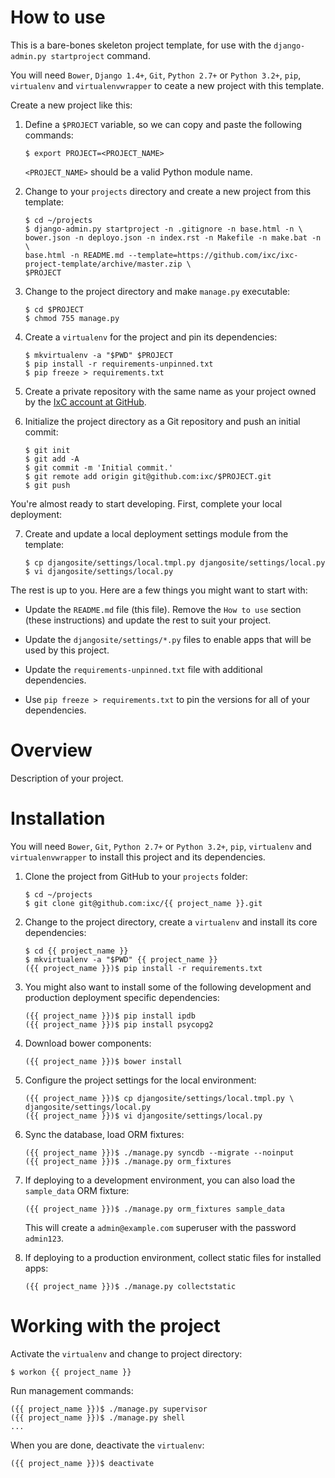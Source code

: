 How to use
==========

This is a bare-bones skeleton project template, for use with the
`django-admin.py startproject` command.

You will need `Bower`, `Django 1.4+`, `Git`, `Python 2.7+` or `Python 3.2+`,
`pip`, `virtualenv` and `virtualenvwrapper` to ceate a new project with this
template.

Create a new project like this:

 1. Define a `$PROJECT` variable, so we can copy and paste the following
    commands:

        $ export PROJECT=<PROJECT_NAME>

    `<PROJECT_NAME>` should be a valid Python module name.

 2. Change to your `projects` directory and create a new project from this
    template:

        $ cd ~/projects
        $ django-admin.py startproject -n .gitignore -n base.html -n \
        bower.json -n deployo.json -n index.rst -n Makefile -n make.bat -n \
        base.html -n README.md --template=https://github.com/ixc/ixc-project-template/archive/master.zip \
        $PROJECT

 3. Change to the project directory and make `manage.py` executable:

        $ cd $PROJECT
        $ chmod 755 manage.py

 4. Create a `virtualenv` for the project and pin its dependencies:

        $ mkvirtualenv -a "$PWD" $PROJECT
        $ pip install -r requirements-unpinned.txt
        $ pip freeze > requirements.txt

 5. Create a private repository with the same name as your project owned by the
    [IxC account at GitHub](https://github.com/ixc/).

 6. Initialize the project directory as a Git repository and push an initial
    commit:

        $ git init
        $ git add -A
        $ git commit -m 'Initial commit.'
        $ git remote add origin git@github.com:ixc/$PROJECT.git
        $ git push

You're almost ready to start developing. First, complete your local deployment:

 7. Create and update a local deployment settings module from the template:

        $ cp djangosite/settings/local.tmpl.py djangosite/settings/local.py
        $ vi djangosite/settings/local.py

The rest is up to you. Here are a few things you might want to start with:

  * Update the `README.md` file (this file). Remove the `How to use`
    section (these instructions) and update the rest to suit your project.

  * Update the `djangosite/settings/*.py` files to enable apps that will be
    used by this project.

  * Update the `requirements-unpinned.txt` file with additional dependencies.

  * Use `pip freeze > requirements.txt` to pin the versions for all of your
    dependencies.


Overview
========

Description of your project.


Installation
============

You will need `Bower`, `Git`, `Python 2.7+` or `Python 3.2+`, `pip`,
`virtualenv` and `virtualenvwrapper` to install this project and its
dependencies.

 1. Clone the project from GitHub to your `projects` folder:

        $ cd ~/projects
        $ git clone git@github.com:ixc/{{ project_name }}.git

 2. Change to the project directory, create a `virtualenv` and install its
    core dependencies:

        $ cd {{ project_name }}
        $ mkvirtualenv -a "$PWD" {{ project_name }}
        ({{ project_name }})$ pip install -r requirements.txt

 3. You might also want to install some of the following development and
    production deployment specific dependencies:

        ({{ project_name }})$ pip install ipdb
        ({{ project_name }})$ pip install psycopg2

 4. Download bower components:

        ({{ project_name }})$ bower install

 5. Configure the project settings for the local environment:

        ({{ project_name }})$ cp djangosite/settings/local.tmpl.py \
        djangosite/settings/local.py
        ({{ project_name }})$ vi djangosite/settings/local.py

 6. Sync the database, load ORM fixtures:

        ({{ project_name }})$ ./manage.py syncdb --migrate --noinput
        ({{ project_name }})$ ./manage.py orm_fixtures

 7. If deploying to a development environment, you can also load the
    `sample_data` ORM fixture:

        ({{ project_name }})$ ./manage.py orm_fixtures sample_data

    This will create a `admin@example.com` superuser with the password
    `admin123`.

 8. If deploying to a production environment, collect static files for
    installed apps:

        ({{ project_name }})$ ./manage.py collectstatic


Working with the project
========================

Activate the `virtualenv` and change to project directory:

    $ workon {{ project_name }}

Run management commands:

    ({{ project_name }})$ ./manage.py supervisor
    ({{ project_name }})$ ./manage.py shell
    ...

When you are done, deactivate the `virtualenv`:

    ({{ project_name }})$ deactivate

